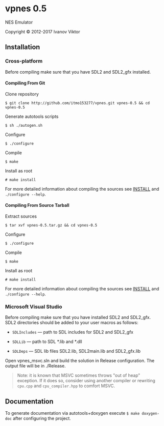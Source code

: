vpnes 0.5
=========

NES Emulator

Copyright &copy; 2012-2017 Ivanov Viktor

## Installation

### Cross-platform

Before compiling make sure that you have SDL2 and SDL2_gfx installed.

#### Compiling From Git

Clone repository

```
$ git clone http://github.com/itmo153277/vpnes.git vpnes-0.5 && cd vpnes-0.5
```

Generate autotools scripts

```	
$ sh ./autogen.sh
```

Configure

```
$ ./configure
```

Compile

 ```
$ make
```

Install as root

```
# make install
```

For more detailed information about compiling the sources see [INSTALL](./INSTALL) and `./configure --help`.

#### Compiling From Source Tarball

Extract sources

```
$ tar xvf vpnes-0.5.tar.gz && cd vpnes-0.5
```

Configure

```
$ ./configure
```

 Compile

 ```
$ make
```

Install as root

```
# make install
```

For more detailed information about compiling the sources see [INSTALL](./INSTALL) and `./configure --help`.

### Microsoft Visual Studio

Before compiling make sure that you have installed SDL2 and SDL2_gfx. SDL2 directories should be added to your user macros as follows:

* `SDLIncludes` &mdash; path to SDL includes for SDL2 and SDL2_gfx

* `SDLLib` &mdash; path to SDL *.lib and *.dll

* `SDLDeps` &mdash; SDL lib files SDL2.lib, SDL2main.lib and SDL2_gfx.lib

Open vpnes_msvc.sln and build the solution in Release configuration. The output file will be in ./Release.

> Note: it is known that MSVC sometimes throws "out of heap" exception. If it does so, consider using another compiler or rewriting `cpu.cpp` and `cpu_compiler.hpp` to comfort MSVC.

## Documentation

To generate documentation via autotools+doxygen execute `$ make doxygen-doc` after configuring the project.
